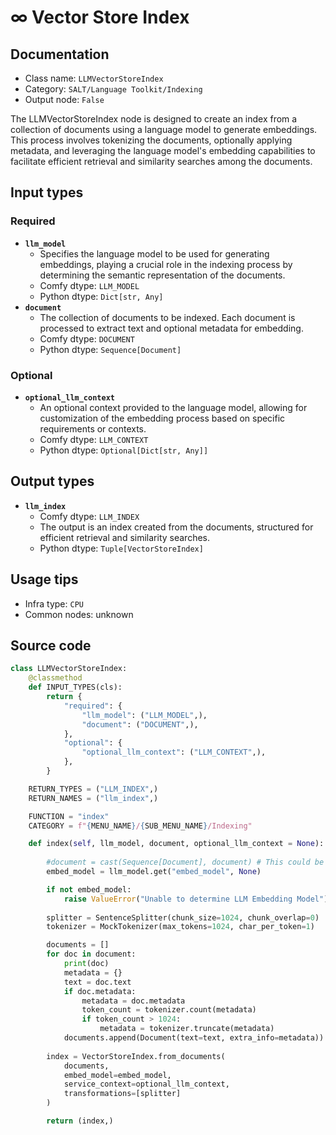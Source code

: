 # ∞ Vector Store Index
## Documentation
- Class name: `LLMVectorStoreIndex`
- Category: `SALT/Language Toolkit/Indexing`
- Output node: `False`

The LLMVectorStoreIndex node is designed to create an index from a collection of documents using a language model to generate embeddings. This process involves tokenizing the documents, optionally applying metadata, and leveraging the language model's embedding capabilities to facilitate efficient retrieval and similarity searches among the documents.
## Input types
### Required
- **`llm_model`**
    - Specifies the language model to be used for generating embeddings, playing a crucial role in the indexing process by determining the semantic representation of the documents.
    - Comfy dtype: `LLM_MODEL`
    - Python dtype: `Dict[str, Any]`
- **`document`**
    - The collection of documents to be indexed. Each document is processed to extract text and optional metadata for embedding.
    - Comfy dtype: `DOCUMENT`
    - Python dtype: `Sequence[Document]`
### Optional
- **`optional_llm_context`**
    - An optional context provided to the language model, allowing for customization of the embedding process based on specific requirements or contexts.
    - Comfy dtype: `LLM_CONTEXT`
    - Python dtype: `Optional[Dict[str, Any]]`
## Output types
- **`llm_index`**
    - Comfy dtype: `LLM_INDEX`
    - The output is an index created from the documents, structured for efficient retrieval and similarity searches.
    - Python dtype: `Tuple[VectorStoreIndex]`
## Usage tips
- Infra type: `CPU`
- Common nodes: unknown


## Source code
```python
class LLMVectorStoreIndex:
    @classmethod
    def INPUT_TYPES(cls):
        return {
            "required": {
                "llm_model": ("LLM_MODEL",),
                "document": ("DOCUMENT",),
            },
            "optional": {
                "optional_llm_context": ("LLM_CONTEXT",),
            },
        }

    RETURN_TYPES = ("LLM_INDEX",)
    RETURN_NAMES = ("llm_index",)

    FUNCTION = "index"
    CATEGORY = f"{MENU_NAME}/{SUB_MENU_NAME}/Indexing"

    def index(self, llm_model, document, optional_llm_context = None):
        
        #document = cast(Sequence[Document], document) # This could be why documents are not working correctly
        embed_model = llm_model.get("embed_model", None)

        if not embed_model:
            raise ValueError("Unable to determine LLM Embedding Model")
        
        splitter = SentenceSplitter(chunk_size=1024, chunk_overlap=0)
        tokenizer = MockTokenizer(max_tokens=1024, char_per_token=1)

        documents = []
        for doc in document:
            print(doc)
            metadata = {}
            text = doc.text
            if doc.metadata:
                metadata = doc.metadata
                token_count = tokenizer.count(metadata)
                if token_count > 1024:
                    metadata = tokenizer.truncate(metadata)
            documents.append(Document(text=text, extra_info=metadata))
        
        index = VectorStoreIndex.from_documents(
            documents, 
            embed_model=embed_model,
            service_context=optional_llm_context,
            transformations=[splitter]
        )

        return (index,)

```
